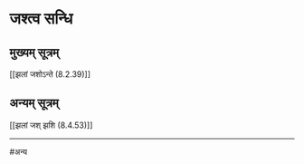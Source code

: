 # जश्त्व सन्धि

## मुख्यम् सूत्रम्

[[झलां जशोऽन्ते (8.2.39)]]

## अन्यम् सूत्रम्

[[झलां जश् झशि (8.4.53)]]

---

#अन्य